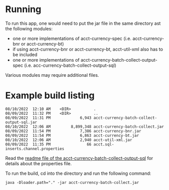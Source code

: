 # Running

To run this app, one would need to put the jar file in the same directory ast the following modules:
* one or more implementations of acct-currency-spec (i.e. acct-currency-bnr or acct-currency-bt)
* if using acct-currency-bnr or acct-currency-bt, acct-util-xml also has to be included
* one or more implementations of acct-currency-batch-collect-output-spec (i.e. acc-currency-batch-collect-output-sql)

Various modules may require additional files.


# Example build listing
```
08/10/2022  12:10 AM    <DIR>          .
08/09/2022  11:32 PM    <DIR>          ..
08/09/2022  11:31 PM             6,943 acct-currency-batch-collect-output-sql.jar
08/10/2022  12:06 AM         8,899,348 acct-currency-batch-collect.jar
08/09/2022  11:54 PM             7,386 acct-currency-bnr.jar
08/09/2022  11:54 PM             6,863 acct-currency-bt.jar
08/10/2022  12:06 AM             2,940 acct-util-xml.jar
08/09/2022  11:35 PM                66 acct.sql-inserts.channel.properties
```

Read the [readme file of the acct-currency-batch-collect-output-sql](../acct-currency-batch-collect-output-sql/readme.md) for details about the properties file.

To run the build, cd into the directory and run the following command:
```
java -Dloader.path="." -jar acct-currency-batch-collect.jar
```